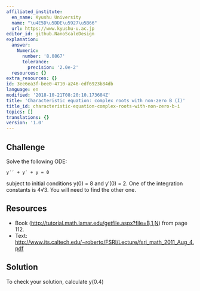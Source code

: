 ```yaml
---
affiliated_institute:
  en_name: Kyushu University
  name: "\u4E5D\u5DDE\u5927\u5B66"
  url: https://www.kyushu-u.ac.jp
editor_id: github.NanoScaleDesign
explanation:
  answer:
    Numeric:
      number: '8.0867'
      tolerance:
        precision: '2.0e-2'
  resources: {}
extra_resources: {}
id: 3ee6ea3f-bee0-4710-a246-edf6923b84db
language: en
modified: '2018-10-21T08:20:10.173604Z'
title: 'Characteristic equation: complex roots with non-zero B (I)'
title_id: characteristic-equation-complex-roots-with-non-zero-b-i
topics: []
translations: {}
version: '1.0'
---
```


## Challenge

Solve the following ODE:

    y′′ + y′ + y = 0

subject to initial conditions y(0) = 8 and y′(0) = 2. One of the integration constants is 4√3. You will
need to find the other one.

## Resources

- Book (http://tutorial.math.lamar.edu/getfile.aspx?file=B,1,N) from page 112.
- Text: http://www.its.caltech.edu/~roberto/FSRI/Lecture/fsri_math_2011_Aug_4.pdf

## Solution

To check your solution, calculate y(0.4)
